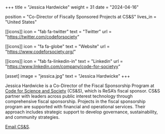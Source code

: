 +++
title = "Jessica Hardwicke"
weight = 31
date = "2024-04-16"

position = "Co-Director of Fiscally Sponsored Projects at CS&S"
lives_in = "United States"

[[icons]]
  icon = "fab fa-twitter"
  text = "Twitter"
  url = "https://twitter.com/codeforsociety"

[[icons]]
  icon = "fa fa-globe"
  text = "Website"
  url = "https://www.codeforsociety.org/"

[[icons]]
  icon = "fab fa-linkedin-in"
  text = "Linkedin"
  url = "https://www.linkedin.com/company/code-for-societyy"

[asset]
  image = "jessica.jpg"
  text = "Jessica Hardwicke"
+++

Jessica Hardwicke is a Co-Director of the Fiscal Sponsorship Program at [Code for Science and Society](https://codeforscience.org/) (CS&S), which is ReSA’s fiscal sponsor. CS&S partner with leaders across public interest technology through comprehensive fiscal sponsorship. Projects in the fiscal sponsorship program are supported with financial and operational services. Their approach includes strategic support to develop governance, sustainability, and community strategies. 

[Email CS&S](mailto:hi@codeforsociety.org).

